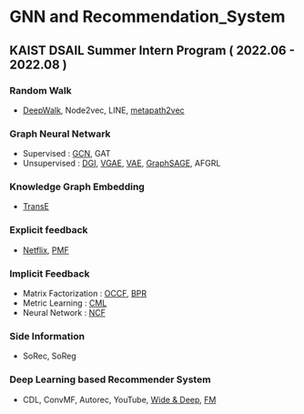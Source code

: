 # GNN and Recommendation_System

## KAIST DSAIL Summer Intern Program ( 2022.06 - 2022.08 )
### Random Walk 
* [DeepWalk](https://github.com/kyuhyeokGithub/GNN_RecSys/tree/main/DeepWalk), Node2vec, LINE, [metapath2vec](https://github.com/kyuhyeokGithub/GNN_RecSys/tree/main/metapath2vec)

### Graph Neural Netwark
* Supervised : [GCN](https://github.com/kyuhyeokGithub/GNN_RecSys/tree/main/GCN), GAT
* Unsupervised : [DGI](https://github.com/kyuhyeokGithub/GNN_RecSys/tree/main/DGI), [VGAE](https://github.com/kyuhyeokGithub/GNN_RecSys/tree/main/VGAE), [VAE](https://github.com/kyuhyeokGithub/GNN_RecSys/tree/main/VAE), [GraphSAGE](https://github.com/kyuhyeokGithub/GNN_RecSys/tree/main/GraphSAGE), AFGRL

### Knowledge Graph Embedding
* [TransE](https://github.com/kyuhyeokGithub/GNN_RecSys/tree/main/TransE)

### Explicit feedback
* [Netflix](https://github.com/kyuhyeokGithub/GNN_RecSys/tree/main/Netflix), [PMF](https://github.com/kyuhyeokGithub/GNN_RecSys/tree/main/PMF)

### Implicit Feedback
* Matrix Factorization : [OCCF](https://github.com/kyuhyeokGithub/GNN_RecSys/tree/main/OCCF), [BPR](https://github.com/kyuhyeokGithub/GNN_RecSys/tree/main/BPR)
* Metric Learning : [CML](https://github.com/kyuhyeokGithub/GNN_RecSys/tree/main/CML)
* Neural Network : [NCF](https://github.com/kyuhyeokGithub/GNN_RecSys/tree/main/NCF)

### Side Information
* SoRec, SoReg

### Deep Learning based Recommender System
* CDL, ConvMF, Autorec, YouTube, [Wide & Deep](https://github.com/kyuhyeokGithub/GNN_RecSys/tree/main/Wide_Deep), [FM](https://github.com/kyuhyeokGithub/GNN_RecSys/tree/main/FM)
